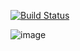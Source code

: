 [![Build Status](http://34.239.176.241:8080/buildStatus/icon?job=Kubernetes%2Fnew%2Fmain)](http://34.239.176.241:8080/job/Kubernetes/job/new/job/main/)


![image](https://user-images.githubusercontent.com/102613598/177317952-3ab36232-f4ee-4571-80b2-01b070097f22.png)
